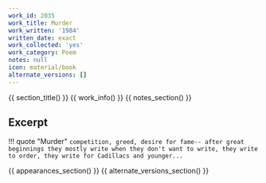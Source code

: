 ```yaml
---
work_id: 2035
work_title: Murder
work_written: '1984'
written_date: exact
work_collected: 'yes'
work_category: Poem
notes: null
icon: material/book
alternate_versions: []
---
```


{{ section_title() }}
{{ work_info() }}
{{ notes_section() }}
## Excerpt
!!! quote "Murder"
    ```
    competition, greed, desire for fame--
    after great beginnings they mostly
    write when they don't want to write, they write to
    order, they write for Cadillacs and younger...
    ```

{{ appearances_section() }}
{{ alternate_versions_section() }}